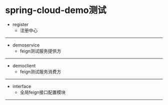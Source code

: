 # spring-cloud-demo测试

- register
  - 注册中心

------



- demoservice
  - feign测试服务提供方

------



- democlient
  - feign测试服务消费方

------



- interface
  - 全局feign接口配置模块

------






